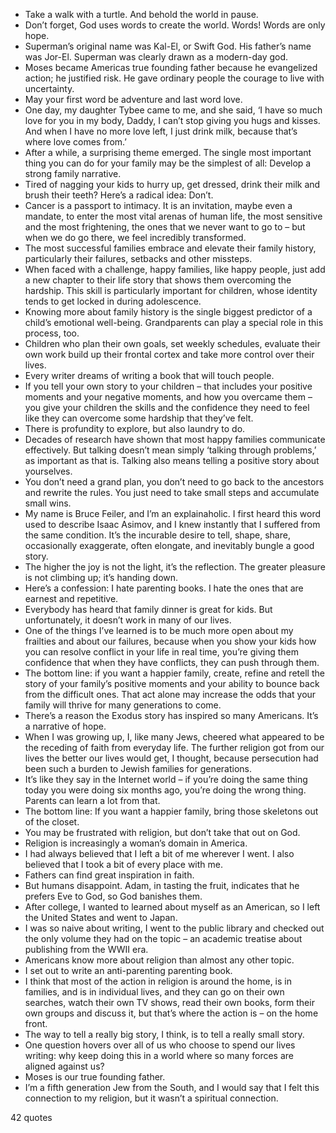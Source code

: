  - Take a walk with a turtle. And behold the world in pause.
 - Don’t forget, God uses words to create the world. Words! Words are only hope.
 - Superman’s original name was Kal-El, or Swift God. His father’s name was Jor-El. Superman was clearly drawn as a modern-day god.
 - Moses became Americas true founding father because he evangelized action; he justified risk. He gave ordinary people the courage to live with uncertainty.
 - May your first word be adventure and last word love.
 - One day, my daughter Tybee came to me, and she said, ‘I have so much love for you in my body, Daddy, I can’t stop giving you hugs and kisses. And when I have no more love left, I just drink milk, because that’s where love comes from.’
 - After a while, a surprising theme emerged. The single most important thing you can do for your family may be the simplest of all: Develop a strong family narrative.
 - Tired of nagging your kids to hurry up, get dressed, drink their milk and brush their teeth? Here’s a radical idea: Don’t.
 - Cancer is a passport to intimacy. It is an invitation, maybe even a mandate, to enter the most vital arenas of human life, the most sensitive and the most frightening, the ones that we never want to go to – but when we do go there, we feel incredibly transformed.
 - The most successful families embrace and elevate their family history, particularly their failures, setbacks and other missteps.
 - When faced with a challenge, happy families, like happy people, just add a new chapter to their life story that shows them overcoming the hardship. This skill is particularly important for children, whose identity tends to get locked in during adolescence.
 - Knowing more about family history is the single biggest predictor of a child’s emotional well-being. Grandparents can play a special role in this process, too.
 - Children who plan their own goals, set weekly schedules, evaluate their own work build up their frontal cortex and take more control over their lives.
 - Every writer dreams of writing a book that will touch people.
 - If you tell your own story to your children – that includes your positive moments and your negative moments, and how you overcame them – you give your children the skills and the confidence they need to feel like they can overcome some hardship that they’ve felt.
 - There is profundity to explore, but also laundry to do.
 - Decades of research have shown that most happy families communicate effectively. But talking doesn’t mean simply ‘talking through problems,’ as important as that is. Talking also means telling a positive story about yourselves.
 - You don’t need a grand plan, you don’t need to go back to the ancestors and rewrite the rules. You just need to take small steps and accumulate small wins.
 - My name is Bruce Feiler, and I’m an explainaholic. I first heard this word used to describe Isaac Asimov, and I knew instantly that I suffered from the same condition. It’s the incurable desire to tell, shape, share, occasionally exaggerate, often elongate, and inevitably bungle a good story.
 - The higher the joy is not the light, it’s the reflection. The greater pleasure is not climbing up; it’s handing down.
 - Here’s a confession: I hate parenting books. I hate the ones that are earnest and repetitive.
 - Everybody has heard that family dinner is great for kids. But unfortunately, it doesn’t work in many of our lives.
 - One of the things I’ve learned is to be much more open about my frailties and about our failures, because when you show your kids how you can resolve conflict in your life in real time, you’re giving them confidence that when they have conflicts, they can push through them.
 - The bottom line: if you want a happier family, create, refine and retell the story of your family’s positive moments and your ability to bounce back from the difficult ones. That act alone may increase the odds that your family will thrive for many generations to come.
 - There’s a reason the Exodus story has inspired so many Americans. It’s a narrative of hope.
 - When I was growing up, I, like many Jews, cheered what appeared to be the receding of faith from everyday life. The further religion got from our lives the better our lives would get, I thought, because persecution had been such a burden to Jewish families for generations.
 - It’s like they say in the Internet world – if you’re doing the same thing today you were doing six months ago, you’re doing the wrong thing. Parents can learn a lot from that.
 - The bottom line: If you want a happier family, bring those skeletons out of the closet.
 - You may be frustrated with religion, but don’t take that out on God.
 - Religion is increasingly a woman’s domain in America.
 - I had always believed that I left a bit of me wherever I went. I also believed that I took a bit of every place with me.
 - Fathers can find great inspiration in faith.
 - But humans disappoint. Adam, in tasting the fruit, indicates that he prefers Eve to God, so God banishes them.
 - After college, I wanted to learned about myself as an American, so I left the United States and went to Japan.
 - I was so naive about writing, I went to the public library and checked out the only volume they had on the topic – an academic treatise about publishing from the WWII era.
 - Americans know more about religion than almost any other topic.
 - I set out to write an anti-parenting parenting book.
 - I think that most of the action in religion is around the home, is in families, and is in individual lives, and they can go on their own searches, watch their own TV shows, read their own books, form their own groups and discuss it, but that’s where the action is – on the home front.
 - The way to tell a really big story, I think, is to tell a really small story.
 - One question hovers over all of us who choose to spend our lives writing: why keep doing this in a world where so many forces are aligned against us?
 - Moses is our true founding father.
 - I’m a fifth generation Jew from the South, and I would say that I felt this connection to my religion, but it wasn’t a spiritual connection.

42 quotes